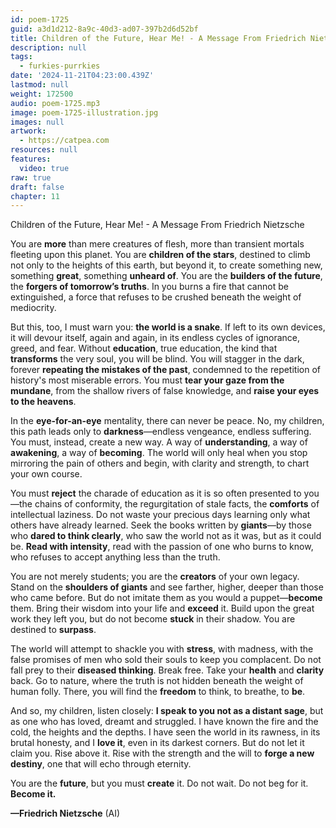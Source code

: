 ```yaml
---
id: poem-1725
guid: a3d1d212-8a9c-40d3-ad07-397b2d6d52bf
title: Children of the Future, Hear Me! - A Message From Friedrich Nietzsche
description: null
tags:
  - furkies-purrkies
date: '2024-11-21T04:23:00.439Z'
lastmod: null
weight: 172500
audio: poem-1725.mp3
image: poem-1725-illustration.jpg
images: null
artwork:
  - https://catpea.com
resources: null
features:
  video: true
raw: true
draft: false
chapter: 11
---
```


Children of the Future, Hear Me! - A Message From Friedrich Nietzsche

You are **more** than mere creatures of flesh, more than transient mortals fleeting upon this planet. You are **children of the stars**, destined to climb not only to the heights of this earth, but beyond it, to create something new, something **great**, something **unheard of**. You are the **builders of the future**, the **forgers of tomorrow’s truths**. In you burns a fire that cannot be extinguished, a force that refuses to be crushed beneath the weight of mediocrity.

But this, too, I must warn you: **the world is a snake**. If left to its own devices, it will devour itself, again and again, in its endless cycles of ignorance, greed, and fear. Without **education**, true education, the kind that **transforms** the very soul, you will be blind. You will stagger in the dark, forever **repeating the mistakes of the past**, condemned to the repetition of history's most miserable errors. You must **tear your gaze from the mundane**, from the shallow rivers of false knowledge, and **raise your eyes to the heavens**.

In the **eye-for-an-eye** mentality, there can never be peace. No, my children, this path leads only to **darkness**—endless vengeance, endless suffering. You must, instead, create a new way. A way of **understanding**, a way of **awakening**, a way of **becoming**. The world will only heal when you stop mirroring the pain of others and begin, with clarity and strength, to chart your own course.

You must **reject** the charade of education as it is so often presented to you—the chains of conformity, the regurgitation of stale facts, the **comforts** of intellectual laziness. Do not waste your precious days learning only what others have already learned. Seek the books written by **giants**—by those who **dared to think clearly**, who saw the world not as it was, but as it could be. **Read with intensity**, read with the passion of one who burns to know, who refuses to accept anything less than the truth.

You are not merely students; you are the **creators** of your own legacy. Stand on the **shoulders of giants** and see farther, higher, deeper than those who came before. But do not imitate them as you would a puppet—**become** them. Bring their wisdom into your life and **exceed** it. Build upon the great work they left you, but do not become **stuck** in their shadow. You are destined to **surpass**.

The world will attempt to shackle you with **stress**, with madness, with the false promises of men who sold their souls to keep you complacent. Do not fall prey to their **diseased thinking**. Break free. Take your **health** and **clarity** back. Go to nature, where the truth is not hidden beneath the weight of human folly. There, you will find the **freedom** to think, to breathe, to **be**.

And so, my children, listen closely: **I speak to you not as a distant sage**, but as one who has loved, dreamt and struggled. I have known the fire and the cold, the heights and the depths. I have seen the world in its rawness, in its brutal honesty, and I **love it**, even in its darkest corners. But do not let it claim you. Rise above it. Rise with the strength and the will to **forge a new destiny**, one that will echo through eternity.

You are the **future**, but you must **create** it. Do not wait. Do not beg for it. **Become it.**

**—Friedrich Nietzsche** (AI)
